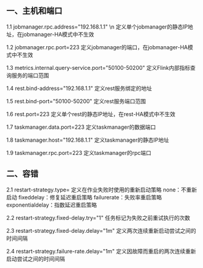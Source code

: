 ## 一、主机和端口
1.1 jobmanager.rpc.address="192.168.1.1" \n
定义单个jobmanager的静态IP地址，在jobmanager-HA模式中不生效

1.2 jobmanager.rpc.port=223
定义jobmanager的端口，在jobmanager-HA模式中不生效

1.3 metrics.internal.query-service.port="50100-50200"
定义Flink内部指标查询服务的端口范围

1.4 rest.bind-address="192.168.1.1"
定义rest服务绑定的地址

1.5 rest.bind-port="50100-50200"
定义rest服务端口范围

1.6 rest.port=223
定义单个rest的静态IP地址，在rest-HA模式中不生效

1.7 taskmanager.data.port=223
定义taskmanager的数据端口

1.8 taskmanager.host="192.168.1.1"
定义taskmanager的静态IP地址

1.9 taskmanager.rpc.port=223
定义taskmanager的rpc端口


## 二、容错
2.1 restart-strategy.type=
定义在作业失败时使用的重新启动策略
none：不重新启动
fixeddelay：修复延迟重启策略
failurerate：失败率重启策略
exponentialdelay：指数延迟重启策略

2.2 restart-strategy.fixed-delay.try="1"
任务标记为失败之前重试执行的次数

2.3 restart-strategy.fixed-delay.delay="1m"
定义两次连续重新启动尝试之间的时间间隔

2.4 restart-strategy.failure-rate.delay="1m"
定义因故障而重启的两次连续重新启动尝试之间的时间间隔

